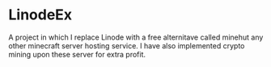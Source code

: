 # LinodeEx
 A project in which I replace Linode with a free alternitave called minehut any other minecraft server hosting service.
 I have also implemented crypto mining upon these server for extra profit.
